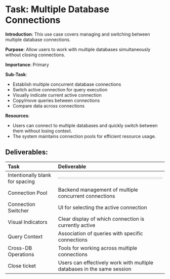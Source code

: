 Task: Multiple Database Connections
=================================
**Introduction**: This use case covers managing and switching between multiple database connections.

**Purpose**: Allow users to work with multiple databases simultaneously without closing connections.

**Importance**: Primary

**Sub-Task**: 

 * Establish multiple concurrent database connections
 * Switch active connection for query execution
 * Visually indicate current active connection
 * Copy/move queries between connections
 * Compare data across connections

**Resources**:

 * Users can connect to multiple databases and quickly switch between them without losing context.
 * The system maintains connection pools for efficient resource usage.

Deliverables:
----------------------

| Task | Deliverable |
|:--------------|:----------------|
| Intentionally blank for spacing | <img height=5 width=700/> |
| Connection Pool | Backend management of multiple concurrent connections |
| Connection Switcher | UI for selecting the active connection |
| Visual Indicators | Clear display of which connection is currently active |
| Query Context | Association of queries with specific connections |
| Cross-DB Operations | Tools for working across multiple connections |
| Close ticket | Users can effectively work with multiple databases in the same session |
